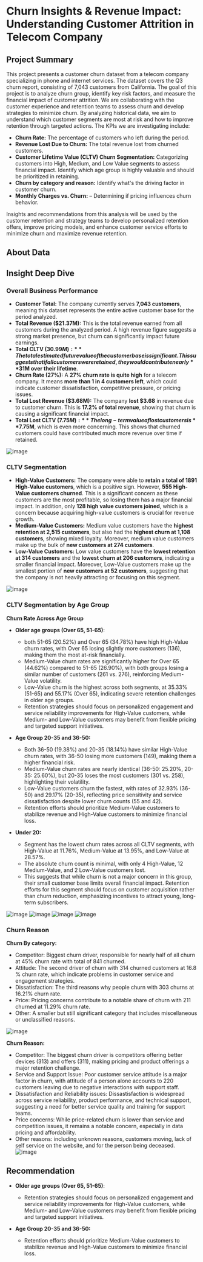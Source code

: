 # Churn Insights & Revenue Impact: Understanding Customer Attrition in Telecom Company
## Project Summary
This project presents a customer churn dataset from a telecom company specializing in phone and internet services. The dataset covers the Q3 churn report, consisting of 7,043 customers from California. The goal of this project is to analyze churn group, identify key risk factors, and measure the financial impact of customer attrition.
We are collaborating with the customer experience and retention teams to assess churn and develop strategies to minimize churn. By analyzing historical data, we aim to understand which customer segments are most at risk and how to improve retention through targeted actions.
The KPIs we are investigating include:
- **Churn Rate:** The percentage of customers who left during the period.
- **Revenue Lost Due to Churn:** The total revenue lost from churned customers.
- **Customer Lifetime Value (CLTV) Churn Segmentation:** Categorizing customers into High, Medium, and Low Value segments to assess financial impact. Identify which age group is highly valuable and should be prioritized in retaining.
- **Churn by category and reason:**  Identify what's the driving factor in customer churn.
- **Monthly Charges vs. Churn:** – Determining if pricing influences churn behavior.
  
Insights and recommendations from this analysis will be used by the customer retention and strategy teams to develop personalized retention offers, improve pricing models, and enhance customer service efforts to minimize churn and maximize revenue retention.

## About Data

## Insight Deep Dive
### Overall Business Performance
- **Customer Total:** The company currently serves **7,043 customers**, meaning this dataset represents the entire active customer base for the period analyzed.
- **Total Revenue ($21.37M):** This is the total revenue earned from all customers during the analyzed period. A high revenue figure suggests a strong market presence, but churn can significantly impact future earnings.
- **Total CLTV ($30.99M):** The total estimated future value of the customer base is significant. This suggests that if all customers were retained, they would contribute nearly **$31M over their lifetime**.
- **Churn Rate (27%):** A **27% churn rate is quite high** for a telecom company. It means **more than 1 in 4 customers left**, which could indicate customer dissatisfaction, competitive pressure, or pricing issues.
- **Total Lost Revenue ($3.68M):** The company **lost $3.68** in revenue due to customer churn. This is **17.2% of total revenue**, showing that churn is causing a significant financial impact.
- **Total Lost CLTV ($7.75M):** The long-term value of lost customers is **$7.75M**, which is even more concerning. This shows that churned customers could have contributed much more revenue over time if retained.

![image](https://github.com/user-attachments/assets/3027e826-31f7-489f-bc8c-92b75df8b08c)

### CLTV Segmentation
- **High-Value Customers:** The company were able to **retain a total of 1891 High-Value customers**, which is a positive sign. However, **555 High-Value customers churned**. This is a significant concern as these customers are the most profitable, so losing them has a major financial impact. In addition, only **128 high value customers joined**, which is a concern because acquiring high-value customers is crucial for revenue growth. 
- **Medium-Value Customers:** Medium value customers have the **highest retention at 2,515 customers**, but also had the **highest churn at 1,108 customers**, showing mixed loyalty. Moreover, medium value customers make up the bulk of **new customers at 274 customers**.
- **Low-Value Customers:** Low value customers have the **lowest retention at 314 customers** and the **lowest churn at 206 customers**, indicating a smaller financial impact. Moreover, Low-Value customers make up the smallest portion of **new customers at 52 customers**, suggesting that the company is not heavily attracting or focusing on this segment.

![image](https://github.com/user-attachments/assets/6abdc083-461f-4e96-bac1-6504bd9d5ac4)

### CLTV Segmentation by Age Group
**Churn Rate Across Age Group**
- **Older age groups (Over 65, 51-65)**:
  - both 51-65 (20.52%) and Over 65 (34.78%) have high High-Value churn rates, with Over 65 losing slightly more customers (136), making them the most at-risk financially.
  - Medium-Value churn rates are significantly higher for Over 65 (44.62%) compared to 51-65 (26.90%), with both groups losing a similar number of customers (261 vs. 276), reinforcing Medium-Value volatility.
  - Low-Value churn is the highest across both segments, at 35.33% (51-65) and 55.17% (Over 65), indicating severe retention challenges in older age groups.
  - Retention strategies should focus on personalized engagement and service reliability improvements for High-Value customers, while Medium- and Low-Value customers may benefit from flexible pricing and targeted support initiatives.
  
- **Age Group 20-35 and 36-50:**
  - Both 36-50 (19.38%) and 20-35 (18.14%) have similar High-Value churn rates, with 36-50 losing more customers (149), making them a higher financial risk.
  - Medium-Value churn rates are nearly identical (36-50: 25.20%, 20-35: 25.60%), but 20-35 loses the most customers (301 vs. 258), highlighting their volatility.
  - Low-Value customers churn the fastest, with rates of 32.93% (36-50) and 29.17% (20-35), reflecting price sensitivity and service dissatisfaction despite lower churn counts (55 and 42).
  - Retention efforts should prioritize Medium-Value customers to stabilize revenue and High-Value customers to minimize financial loss.

- **Under 20:**
  - Segment has the lowest churn rates across all CLTV segments, with High-Value at 11.76%, Medium-Value at 13.95%, and Low-Value at 28.57%.
  - The absolute churn count is minimal, with only 4 High-Value, 12 Medium-Value, and 2 Low-Value customers lost.
  - This suggests that while churn is not a major concern in this group, their small customer base limits overall financial impact. Retention efforts for this segment should focus on customer acquisition rather than churn reduction, emphasizing incentives to attract young, long-term subscribers.

![image](https://github.com/user-attachments/assets/7611e318-4ce6-42cf-9fc3-2b3521568cb5)
![image](https://github.com/user-attachments/assets/38365d90-679b-4d5d-86f2-4f317eb6e0f2)
![image](https://github.com/user-attachments/assets/bf24701f-38d9-40ac-9dea-38869aabd562)
![image](https://github.com/user-attachments/assets/1260ba48-289a-4719-be7c-d5b78385c77e)

### Churn Reason
**Churn By category:**
- Competitor: Biggest churn driver, responsible for nearly half of all churn at 45% churn rate with total of 841 churned.
- Attitude: The second driver of churn with 314 churned customers at 16.8 % churn rate, which indicate problems in customer service and engagement strategies.
- Dissatisfaction: The third reasons why people churn with 303 churns at 16.21% churn rate. 
- Price: Pricing concerns contribute to a notable share of churn with 211 churned at 11.29% churn rate.
- Other: A smaller but still significant category that includes miscellaneous or unclassified reasons.

![image](https://github.com/user-attachments/assets/369bd994-1242-4297-ae5b-8cb84c060abe)

**Churn Reason:**
- Competitor: The biggest churn driver is competitors offering better devices (313) and offers (311), making pricing and product offerings a major retention challenge.
- Service and Support Issue: Poor customer service attitude is a major factor in churn, with attitude of a person alone accounts to 220 customers leaving due to negative interactions with support staff.
-  Dissatisfaction and Reliability issues: Dissastisfaction is widespread across service reliability, product performance, and technical support, suggesting a need for better service quality and training for support teams.
-  Price concerns: While price-related churn is lower than service and competition issues, it remains a notable concern, especially in data pricing and affordability.
-  Other reasons: including unknown reasons, customers moving, lack of self service on the website, and for the person being deceased.
![image](https://github.com/user-attachments/assets/15b3e21d-5589-47f2-9665-ef044df2e210)


## Recommendation
- **Older age groups (Over 65, 51-65)**:
  - Retention strategies should focus on personalized engagement and service reliability improvements for High-Value customers, while Medium- and Low-Value customers may benefit from flexible pricing and targeted support initiatives.
    
- **Age Group 20-35 and 36-50:**
  - Retention efforts should prioritize Medium-Value customers to stabilize revenue and High-Value customers to minimize financial loss.
